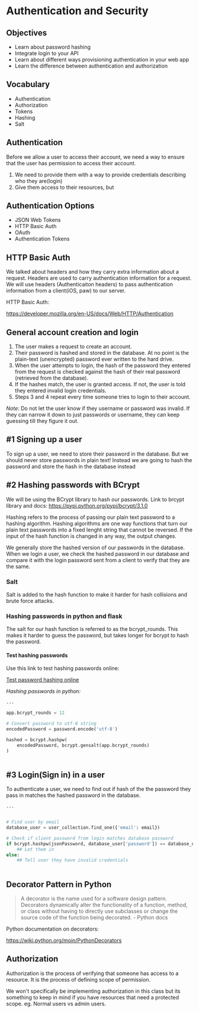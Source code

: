 # Authentication and Security

## Objectives

- Learn about password hashing
- Integrate login to your API
- Learn about different ways provisioning authentication in your web app
- Learn the difference between authentication and authorization

## Vocabulary

- Authentication
- Authorization
- Tokens
- Hashing
- Salt


## Authentication

Before we allow a user to access their account, we need a way to ensure that the user has permission to access their account.

1. We need to provide them with a way to provide credentials describing who they are(login)
2. Give them access to their resources, but

## Authentication Options

- JSON Web Tokens
- HTTP Basic Auth
- OAuth
- Authentication Tokens


## HTTP Basic Auth

We talked about headers and how they carry extra information about a request. Headers are used to carry authentication information for a request. 
We will use headers (Authenticaiton headers) to pass authentication information from a client(iOS, paw) to our server.

HTTP Basic Auth:

https://developer.mozilla.org/en-US/docs/Web/HTTP/Authentication

## General account creation and login 

1. The user makes a request to create an account.
2. Their password is hashed and stored in the database. At no point is the plain-text (unencrypted) password ever written to the hard drive.
3. When the user attempts to login, the hash of the password they entered from the request is checked against the hash of their real password (retrieved from the database).
4. If the hashes match, the user is granted access. If not, the user is told they entered invalid login credentials.
5. Steps 3 and 4 repeat every time someone tries to login to their account.

*Note*: Do not let the user know if they username or password was invalid. If they can narrow it down to just passwords or username, they can keep guessing till they figure it out.

## #1 Signing up a user

To sign up a user, we need to store their password in the database. But we should never store passwords in plain text! Instead we are going to hash the password and store the hash in the database instead

## #2 Hashing passwords with BCrypt

We will be using the BCrypt library to hash our passwords.
Link to brcypt library and docs: https://pypi.python.org/pypi/bcrypt/3.1.0

Hashing refers to the process of passing our plain text password to a hashing algorithm. Hashing algorithms are one way functions that turn our plain text passwords into a fixed lenght string that cannot be reversed.
If the input of the hash function is changed in any way, the output changes.

We generally store the hashed version of our passwords in the database. When we login a user,
we check the hashed password in our database and compare it with the login password sent from a client to verify that they are the same.



### Salt

Salt is added to the hash function to make it harder for hash collisions and brute force attacks.


### Hashing passwords in python and flask
The salt for our hash function is referred to as the bcrypt_rounds. This makes it harder to guess the password, but takes longer for bcrypt to hash the password.


#### Test hashing passwords 

Use this link to test hashing passwords online:

[Test password hashing online](https://www.dailycred.com/article/bcrypt-calculator)


*Hashing passwords in python:*

```python
...

app.bcrypt_rounds = 12

# Convert password to utf-8 string
encodedPassword = password.encode('utf-8')

hashed = bcrypt.hashpw(
    encodedPassword, bcrypt.gensalt(app.bcrypt_rounds)
)
                
```


## #3 Login(Sign in) in a user

To authenticate a user, we need to find out if hash of the the password they pass in matches the hashed password in the database.

```python
...


# Find user by email 
database_user = user_collection.find_one({'email': email})

# Check if client password from login matches database password
if bcrypt.hashpw(jsonPassword, database_user['password']) == database_user['password']:
    ## Let them in
else:
    ## Tell user they have invalid credentials
                         
```


## Decorator Pattern in Python

> A decorator is the name used for a software design pattern. Decorators dynamically alter the functionality of a function, method, or class without having to directly use subclasses or change the source code of the function being decorated. - Python docs


Python documentation on decorators:

https://wiki.python.org/moin/PythonDecorators

## Authorization

Authorization is the process of verifying that someone has access to a resource. It is the process of defining scope of permission.

We won't specifically be implementing authorization in this class but its something to keep in mind if you have resources that need a protected scope. eg. Normal users vs admin users.




